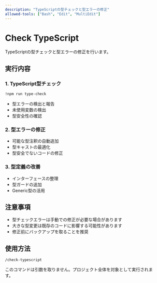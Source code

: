 ```yaml
---
description: "TypeScriptの型チェックと型エラーの修正"
allowed-tools: ["Bash", "Edit", "MultiEdit"]
---
```


# Check TypeScript

TypeScriptの型チェックと型エラーの修正を行います。

## 実行内容

### 1. TypeScript型チェック
```bash
!npm run type-check
```
- 型エラーの検出と報告
- 未使用変数の検出
- 型安全性の確認

### 2. 型エラーの修正
- 可能な型注釈の自動追加
- 型キャストの最適化
- 型安全でないコードの修正

### 3. 型定義の改善
- インターフェースの整理
- 型ガードの追加
- Generic型の活用

## 注意事項

- 型チェックエラーは手動での修正が必要な場合があります
- 大きな型変更は既存のコードに影響する可能性があります
- 修正前にバックアップを取ることを推奨

## 使用方法

```
/check-typescript
```

このコマンドは引数を取りません。プロジェクト全体を対象として実行されます。